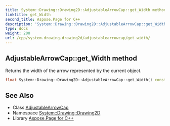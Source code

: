 ```yaml
---
title: System::Drawing::Drawing2D::AdjustableArrowCap::get_Width method
linktitle: get_Width
second_title: Aspose.Page for C++
description: 'System::Drawing::Drawing2D::AdjustableArrowCap::get_Width method. Returns the width of the arrow represented by the current object in C++.'
type: docs
weight: 200
url: /cpp/system.drawing.drawing2d/adjustablearrowcap/get_width/
---
```

## AdjustableArrowCap::get_Width method


Returns the width of the arrow represented by the current object.

```cpp
float System::Drawing::Drawing2D::AdjustableArrowCap::get_Width() const
```

## See Also

* Class [AdjustableArrowCap](../)
* Namespace [System::Drawing::Drawing2D](../../)
* Library [Aspose.Page for C++](../../../)
